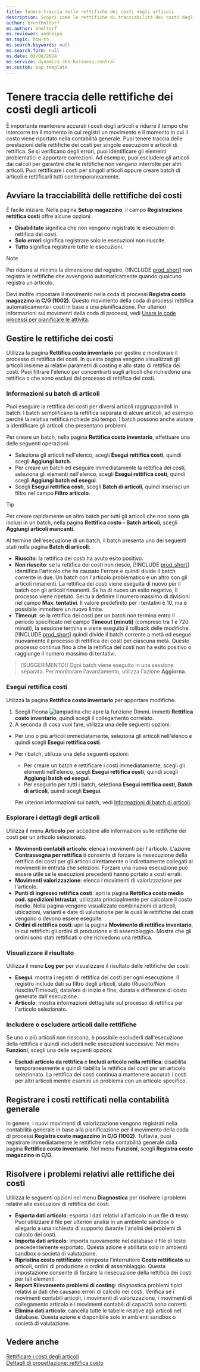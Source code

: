 ```yaml
---
title: Tenere traccia delle rettifiche dei costi degli articoli
description: Scopri come le rettifiche di tracciabilità dei costi degli articoli possono aiutarti a mantenere accurati i dati sui costi degli articoli.
author: brentholtorf
ms.author: bholtorf
ms.reviewer: andreipa
ms.topic: how-to
ms.search.keywords: null
ms.search.form: null
ms.date: 03/08/2024
ms.service: dynamics-365-business-central
ms.custom: bap-template
---
```


# <a name="track-item-cost-adjustments"></a>Tenere traccia delle rettifiche dei costi degli articoli

È importante mantenere accurati i costi degli articoli e ridurre il tempo che intercorre tra il momento in cui registri un movimento e il momento in cui il costo viene riportato nella contabilità generale. Puoi tenere traccia delle prestazioni delle rettifiche dei costi per singole esecuzioni e articoli di rettifica. Se si verificano degli errori, puoi identificare gli elementi problematici e apportare correzioni. Ad esempio, puoi escludere gli articoli dai calcoli per garantire che le rettifiche non vengano interrotte per altri articoli. Puoi rettificare i costi per singoli articoli oppure creare batch di articoli e rettificarli tutti contemporaneamente.

## <a name="start-tracking-cost-adjustments"></a>Avviare la tracciabilità delle rettifiche dei costi

È facile iniziare. Nella pagina **Setup magazzino**, il campo **Registrazione rettifica costi** offre alcune opzioni:

* **Disabilitato** significa che non vengono registrate le esecuzioni di rettifica dei costi.
* **Solo errori** significa registrare solo le esecuzioni non riuscite.
* **Tutto** significa registrare tutte le esecuzioni.

> [!NOTE]
> Per ridurre al minimo la dimensione del registro, [!INCLUDE [prod_short](includes/prod_short.md)] non registra le rettifiche che avvengono automaticamente quando qualcuno registra un articolo.

Devi inoltre impostare il movimento nella coda di processi **Registra costo magazzino in C/G (1002)**. Questo movimento della coda di processi rettifica automaticamente i costi in base a una pianificazione. Per ulteriori informazioni sui movimenti della coda di processi, vedi [Usare le code processi per pianificare le attività](admin-job-queues-schedule-tasks.md).

## <a name="manage-cost-adjustments"></a>Gestire le rettifiche dei costi

Utilizza la pagina **Rettifica costo inventario** per gestire e monitorare il processo di rettifica dei costi. In questa pagina vengono visualizzati gli articoli insieme ai relativi parametri di costing e allo stato di rettifica dei costi. Puoi filtrare l'elenco per concentrarti sugli articoli che richiedono una rettifica o che sono esclusi dal processo di rettifica dei costi.

### <a name="about-item-batches"></a>Informazioni su batch di articoli

Puoi eseguire la rettifica dei costi per diversi articoli raggruppandoli in batch. I batch semplificano la rettifica separata di alcuni articoli, ad esempio perché la relativa rettifica richiede più tempo. I batch possono anche aiutare a identificare gli articoli che presentano problemi.

Per creare un batch, nella pagina **Rettifica costo inventario**, effettuare una delle seguenti operazioni:

* Seleziona gli articoli nell'elenco, scegli **Esegui rettifica costi**, quindi scegli **Aggiungi batch**.
* Per creare un batch ed eseguire immediatamente la rettifica dei costi, seleziona gli elementi nell'elenco, scegli **Esegui rettifica costi**, quindi scegli **Aggiungi batch ed esegui**.
* Scegli **Esegui rettifica costi**, scegli **Batch di articoli**, quindi inserisci un filtro nel campo **Filtro articolo**.
  
> [!TIP]
> Per creare rapidamente un altro batch per tutti gli articoli che non sono già inclusi in un batch, nella pagina **Rettifica costo - Batch articoli**, scegli **Aggiungi articoli mancanti**.

Al termine dell'esecuzione di un batch, il batch presenta uno dei seguenti stati nella pagina **Batch di articoli**:

* **Riuscito**: la rettifica dei costi ha avuto esito positivo.
* **Non riuscito**: se la rettifica dei costi non riesce, [!INCLUDE [prod_short](includes/prod_short.md)] identifica l'articolo che ha causato l'errore e quindi divide il batch corrente in due. Un batch con l'articolo problematico e un altro con gli articoli rimanenti. La rettifica dei costi viene eseguita di nuovo per il batch con gli articoli rimanenti. Se ha di nuovo un esito negativo, il processo viene ripetuto. Sei tu a definire il numero massimo di divisioni nel campo **Max. tentativi**. Il valore predefinito per i tentativi è 10, ma è possibile immettere un nuovo limite.
* **Timeout**: se la rettifica dei costi per un batch non termina entro il periodo specificato nel campo **Timeout (minuti)** (compreso tra 1 e 720 minuti), la sessione termina e viene eseguito il rollback delle modifiche. [!INCLUDE [prod_short](includes/prod_short.md)] quindi divide il batch corrente a metà ed esegue nuovamente il processo di rettifica dei costi per ciascuna metà. Questo processo continua fino a che la rettifica dei costi non ha esito positivo o raggiunge il numero massimo di tentativi.

> [SUGGERIMENTO!] Ogni batch viene eseguito in una sessione separata. Per monitorare l'avanzamento, utilizza l'azione **Aggiorna**.

### <a name="run-cost-adjustment"></a>Esegui rettifica costi

Utilizza la pagina **Rettifica costo inventario** per apportare modifiche.

1. Scegli l'icona ![lampadina che apre la funzione Dimmi.](media/ui-search/search_small.png "Informazioni sull'operazione che si desidera eseguire") immetti **Rettifica costo inventario**, quindi scegli il collegamento correlato.
1. A seconda di cosa vuoi fare, utilizza una delle seguenti opzioni:

  * Per uno o più articoli immediatamente, seleziona gli articoli nell'elenco e quindi scegli **Esegui rettifica costi**.
  * Per i batch, utilizza una delle seguenti opzioni:

    * Per creare un batch e rettificare i costi immediatamente, scegli gli elementi nell'elenco, scegli **Esegui rettifica costi**, quindi scegli **Aggiungi batch ed esegui**.
    * Per eseguirlo per tutti i batch, seleziona **Esegui rettifica costi**, **Batch di articoli**, quindi scegli **Esegui**.
    
    Per ulteriori informazioni sui batch, vedi [Informazioni di batch di articoli](#about-item-batches).

### <a name="explore-item-details"></a>Esplorare i dettagli degli articoli

Utilizza il menu **Articolo** per accedere alle informazioni sulle rettifiche dei costi per un articolo selezionato.

* **Movimenti contabili articolo**: elenca i movimenti per l'articolo. L'azione **Contrassegna per rettifica** ti consente di forzare la riesecuzione della rettifica dei costi per gli articoli direttamente o indirettamente collegati ai movimenti in entrata che selezioni. Forzare una nuova esecuzione può essere utile se le esecuzioni precedenti hanno portato a costi errati.
* **Movimenti valorizzazione**: elenca i movimenti di valorizzazione per l'articolo.
* **Punti di ingresso rettifica costi**: apri la pagina **Rettifica costo medio cod. spedizioni Intrastat**, utilizzata principalmente per calcolare il costo medio. Nella pagina vengono visualizzate combinazioni di articoli, ubicazioni, varianti e date di valutazione per le quali le rettifiche dei costi vengono o devono essere eseguite.
* **Ordini di rettifica costi**: apri la pagina **Movimento di rettifica inventario**, in cui rettifichi gli ordini di produzione e di assemblaggio. Mostra che gli ordini sono stati rettificati o che richiedono una rettifica.

### <a name="view-the-outcome"></a>Visualizzare il risultato

Utilizza il menu **Log per** per visualizzare il risultato delle rettifiche dei costi:

* **Esegui**: mostra i registri di rettifica dei costi per ogni esecuzione. Il registro include dati su filtro degli articoli, stato (Riuscito/Non riuscito/Timeout), data/ora di inizio e fine, durata e differenze di costo generate dall'esecuzione.
* **Articolo**: mostra informazioni dettagliate sul processo di rettifica per l'articolo selezionato.

### <a name="include-or-exclude-items-from-adjustments"></a>Includere o escludere articoli dalle rettifiche

Se uno o più articoli non riescono, è possibile escluderli dall'esecuzione della rettifica e quindi includerli nelle esecuzioni successive. Nel menu **Funzioni**, scegli una delle seguenti opzioni:

* **Escludi articolo da rettifica** e **Includi articolo nella rettifica**: disabilita temporaneamente e quindi riabilita la rettifica dei costi per un articolo selezionato. La rettifica dei costi continua a mantenere accurati i costi per altri articoli mentre esamini un problema con un articolo specifico.

## <a name="post-adjusted-costs-to-the-general-ledger"></a>Registrare i costi rettificati nella contabilità generale

In genere, i nuovi movimenti di valorizzazione vengono registrati nella contabilità generale in base alla pianificazione per il movimento della coda di processi **Registra costo magazzino in C/G (1002)**. Tuttavia, puoi registrare immediatamente le rettifiche nella contabilità generale dalla pagina **Rettifica costo inventario**. Nel menu **Funzioni**, scegli **Registra costo magazzino in C/G**.

## <a name="troubleshoot-cost-adjustments"></a>Risolvere i problemi relativi alle rettifiche dei costi

Utilizza le seguenti opzioni nel menu **Diagnostica** per risolvere i problemi relativi alle esecuzioni di rettifica dei costi.

* **Esporta dati articolo**: esporta i dati relativi all'articolo in un file di testo. Puoi utilizzare il file per ulteriori analisi in un ambiente sandbox o allegarlo a una richiesta di supporto durante l'analisi dei problemi di calcolo dei costi.
* **Importa dati articolo**: importa nuovamente nel database il file di testo precedentemente esportato. Questa azione è abilitata solo in ambienti sandbox o società di valutazione.
* **Ripristina costo rettificato**: reimposta l'interruttore **Costo rettificato** su articoli, ordini di produzione o ordini di assemblaggio. Questa impostazione consente di forzare la riesecuzione della rettifica dei costi per tali elementi.
* **Report Rilevamento problemi di costing**: diagnostica problemi tipici relativi ai dati che causano errori di calcolo nei costi. Verifica se i movimenti contabili articoli, i movimenti di valorizzazione, i movimenti di collegamento articolo e i movimenti contabili di capacità sono corretti.
* **Elimina dati articolo**: cancella tutte le tabelle relative agli articoli nel database. Questa azione è disponibile solo in ambienti sandbox o società di valutazione.

## <a name="see-also"></a>Vedere anche

[Rettificare i costi degli articoli](inventory-how-adjust-item-costs.md)  
[Dettagli di progettazione: rettifica costo](design-details-cost-adjustment.md)  
